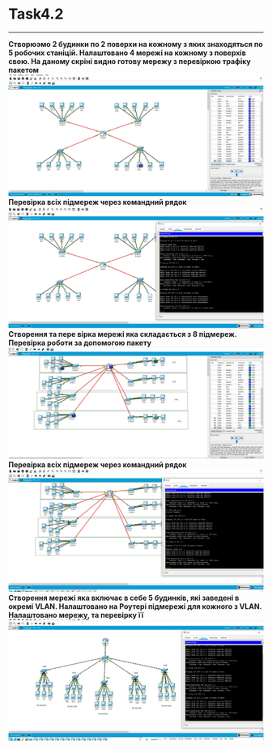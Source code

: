 # Task4.2
***
__Створюэмо 2 будинки по 2 поверхи на кожному з яких знаходяться по 5 робочих станіцій. Налаштовано 4 мережі на кожному з поверхів свою. На даному скріні видно готову мережу з перевіркою трафіку пакетом__
![](images/1.jpg)
__Перевірка всіх підмереж через командний рядок__
![](images/2.jpg)
__Створення та пере вірка мережі яка складається з 8 підмереж. Перевірка роботи за допомогою пакету__
![](images/3.jpg)
__Перевірка всіх підмереж через командний рядок__
![](images/4.jpg)
__Створення мережі яка включає в себе 5 будинків, які заведені в окремі VLAN. Налаштовано на Роутері підмережі для кожного з VLAN. Налаштовано мережу, та перевірку її__
![](images/5.jpg)
